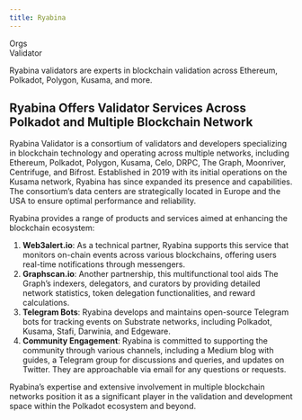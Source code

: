 ```yaml
---
title: Ryabina
---
```

Orgs  
 Validator  

Ryabina validators are experts in blockchain validation across Ethereum, Polkadot, Polygon, Kusama, and more.

Ryabina Offers Validator Services Across Polkadot and Multiple Blockchain Network
---------------------------------------------------------------------------------

Ryabina Validator is a consortium of validators and developers specializing in blockchain technology and operating across multiple networks, including Ethereum, Polkadot, Polygon, Kusama, Celo, DRPC, The Graph, Moonriver, Centrifuge, and Bifrost. Established in 2019 with its initial operations on the Kusama network, Ryabina has since expanded its presence and capabilities. The consortium’s data centers are strategically located in Europe and the USA to ensure optimal performance and reliability.

Ryabina provides a range of products and services aimed at enhancing the blockchain ecosystem:

1. **Web3alert.io**: As a technical partner, Ryabina supports this service that monitors on-chain events across various blockchains, offering users real-time notifications through messengers.
2. **Graphscan.io**: Another partnership, this multifunctional tool aids The Graph’s indexers, delegators, and curators by providing detailed network statistics, token delegation functionalities, and reward calculations.
3. **Telegram Bots**: Ryabina develops and maintains open-source Telegram bots for tracking events on Substrate networks, including Polkadot, Kusama, Stafi, Darwinia, and Edgeware.
4. **Community Engagement**: Ryabina is committed to supporting the community through various channels, including a Medium blog with guides, a Telegram group for discussions and queries, and updates on Twitter. They are approachable via email for any questions or requests.

Ryabina’s expertise and extensive involvement in multiple blockchain networks position it as a significant player in the validation and development space within the Polkadot ecosystem and beyond.
